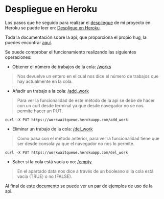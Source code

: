 # Despliegue en Heroku
Los pasos que he seguido para realizar el [despliegue](https://workwaitqueue.herokuapp.com) de mi proyecto en Heroku se puede leer en: [Despligue en Heroku](https://github.com/adriordi/proyectoIV/blob/master/docs/DespliegueHeroku.md).

Toda la documentación sobre la api, que proporciona el propio hug, la puedes encontrar [aquí](https://workwaitqueue.herokuapp.com/documentation).

Se puede comprobar el funcionamiento realizando las siguientes operaciones:

* Obtener el número de trabajos de la cola: [/works](https://workwaitqueue.herokuapp.com/works)
> Nos devuelve un entero en el cual nos dice el número de trabajos que hay actualmente en la cola.

* Añadir un trabajo a la cola: [/add_work](https://workwaitqueue.herokuapp.com/add_work)
> Para ver la funcionalidad de este método de la api se debe de hacer con un curl desde terminal ya que desde navegador no se nos permite hacer un PUT.
~~~~
curl -X PUT https://workwaitqueue.herokuapp.com/add_work
~~~~

* Eliminar un trabajo de la cola: [/del_work](https://workwaitqueue.herokuapp.com/del_work)
> Como pasa con el método anterior, para ver la funcionalidad tiene que ser desde consola ya que el navegador no nos lo permite.
~~~~
curl -X PUT https://workwaitqueue.herokuapp.com/del_work
~~~~

* Saber si la cola está vacía o no: [/empty](https://workwaitqueue.herokuapp.com/empty)
> En el apartado data nos dice a través de un booleano si la cola está vacía (TRUE) o no (FALSE). 

Al final de [este documento](https://github.com/adriordi/proyectoIV/blob/master/docs/DespliegueHeroku.md) se puede ver un par de ejemplos de uso de la api.
